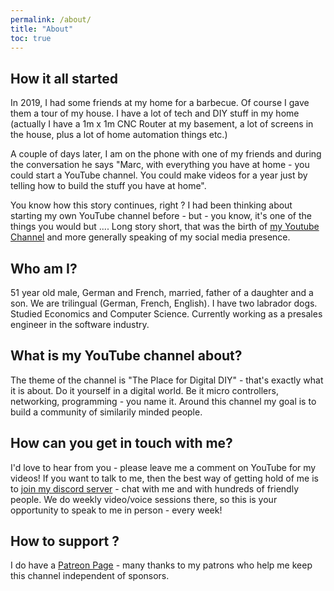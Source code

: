 ```yaml
---
permalink: /about/
title: "About"
toc: true
---
```

## How it all started

In 2019, I had some friends at my home for a barbecue. Of course I gave them a tour of my house. I have a lot of tech and DIY stuff in my home (actually I have a 1m x 1m CNC Router at my basement, a lot of screens in the house, plus a lot of home automation things etc.)

A couple of days later, I am on the phone with one of my friends and during the conversation he says "Marc, with everything you have at home - you could start a YouTube channel. You could make videos for a year just by telling how to build the stuff you have at home".

You know how this story continues, right ? I had been thinking about starting my own YouTube channel before - but - you know, it's one of the things you would but .... Long story short, that was the birth of [my Youtube Channel](https://youtube.com/c/onemarcfifty) and more generally speaking of my social media presence.

## Who am I?

51 year old male, German and French, married, father of a daughter and a son. We are trilingual (German, French, English). I have two labrador dogs. Studied Economics and Computer Science. Currently working as a presales engineer in the software industry. 

## What is my YouTube channel about?

The theme of the channel is "The Place for Digital DIY" - that's exactly what it is about. Do it yourself in a digital world. Be it micro controllers, networking, programming - you name it. Around this channel my goal is to build a community of similarily minded people. 

## How can you get in touch with me?

I'd love to hear from you - please leave me a comment on YouTube for my videos! If you want to talk to me, then the best way of getting hold of me is to [join my discord server](https://discord.com/invite/DXnfBUG) - chat with me and with hundreds of friendly people. We do weekly video/voice sessions there, so this is your opportunity to speak to me in person - every week!

## How to support ?

I do have a [Patreon Page](https://patreon.com/onemarcfifty) - many thanks to my patrons who help me keep this channel independent of sponsors.